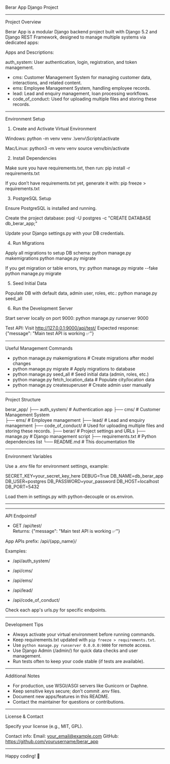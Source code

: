 Berar App Django Project

------------------------

Project Overview

Berar App is a modular Django backend project built with Django 5.2 and Django REST Framework,
designed to manage multiple systems via dedicated apps:

Apps and Descriptions:

 auth_system: User authentication, login, registration, and token management.
- cms: Customer Management System for managing customer data, interactions, and related content.
- ems: Employee Management System, handling employee records.
- lead: Lead and enquiry management, loan processing workflows.
- code_of_conduct: Used for uploading multiple files and storing these records.

------------------------

Environment Setup

1. Create and Activate Virtual Environment

Windows:
  python -m venv venv
  .\venv\Scripts\activate

Mac/Linux:
  python3 -m venv venv
  source venv/bin/activate

2. Install Dependencies

Make sure you have requirements.txt, then run:
  pip install -r requirements.txt

If you don’t have requirements.txt yet, generate it with:
  pip freeze > requirements.txt

3. PostgreSQL Setup

Ensure PostgreSQL is installed and running.

Create the project database:
  psql -U postgres -c "CREATE DATABASE db_berar_app;"

Update your Django settings.py with your DB credentials.

4. Run Migrations

Apply all migrations to setup DB schema:
  python manage.py makemigrations
  python manage.py migrate

If you get migration or table errors, try:
  python manage.py migrate --fake
  python manage.py migrate

5. Seed Initial Data

Populate DB with default data, admin user, roles, etc.:
  python manage.py seed_all

6. Run the Development Server

Start server locally on port 9000:
  python manage.py runserver 9000

Test API:
  Visit http://127.0.0.1:9000/api/test/
  Expected response:
    {"message": "Main test API is working ✅"}

------------------------

Useful Management Commands

- python manage.py makemigrations    # Create migrations after model changes
- python manage.py migrate           # Apply migrations to database
- python manage.py seed_all          # Seed initial data (admin, roles, etc.)
- python manage.py fetch_location_data  # Populate city/location data
- python manage.py createsuperuser  # Create admin user manually

------------------------

Project Structure

berar_app/
├── auth_system/         # Authentication app
├── cms/                 # Customer Management System   
├── ems/                 # Employee management
├── lead/                # Lead and enquiry management
├── code_of_conduct/     # Used for uploading multiple files and storing these records.
├── berar/               # Project settings and URLs
├── manage.py            # Django management script
├── requirements.txt     # Python dependencies list
└── README.md            # This documentation file

------------------------

Environment Variables

Use a .env file for environment settings, example:

SECRET_KEY=your_secret_key_here
DEBUG=True
DB_NAME=db_berar_app
DB_USER=postgres
DB_PASSWORD=your_password
DB_HOST=localhost
DB_PORT=5432

Load them in settings.py with python-decouple or os.environ.

------------------------



------------------------

API EndpointsF

- GET /api/test/  
  Returns: {"message": "Main test API is working ✅"}

App APIs prefix: /api/{app_name}/

Examples:
- /api/auth_system/
- /api/cms/
- /api/ems/
- /api/lead/

- /api/code_of_conduct/

Check each app's urls.py for specific endpoints.

------------------------

Development Tips

- Always activate your virtual environment before running commands.
- Keep requirements.txt updated with `pip freeze > requirements.txt`.
- Use `python manage.py runserver 0.0.0.0:9000` for remote access.
- Use Django Admin (/admin/) for quick data checks and user management.
- Run tests often to keep your code stable (if tests are available).

------------------------

Additional Notes

- For production, use WSGI/ASGI servers like Gunicorn or Daphne.
- Keep sensitive keys secure; don’t commit .env files.
- Document new apps/features in this README.
- Contact the maintainer for questions or contributions.

------------------------

License & Contact

Specify your license (e.g., MIT, GPL).

Contact info:
Email: your_email@example.com
GitHub: https://github.com/yourusername/berar_app

------------------------

Happy coding! 🚀

